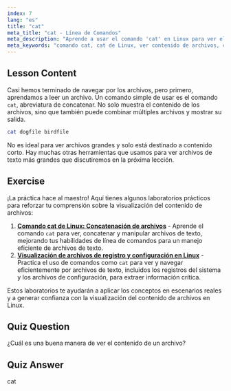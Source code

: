 ```yaml
---
index: 7
lang: "es"
title: "cat"
meta_title: "cat - Línea de Comandos"
meta_description: "Aprende a usar el comando 'cat' en Linux para ver el contenido de archivos y concatenar archivos. Una guía para principiantes sobre comandos básicos de Linux."
meta_keywords: "comando cat, cat de Linux, ver contenido de archivos, concatenar archivos, comandos de Linux, Linux para principiantes, tutorial de Linux, guía de Linux"
---
```


## Lesson Content

Casi hemos terminado de navegar por los archivos, pero primero, aprendamos a leer un archivo. Un comando simple de usar es el comando `cat`, abreviatura de concatenar. No solo muestra el contenido de los archivos, sino que también puede combinar múltiples archivos y mostrar su salida.

```bash
cat dogfile birdfile
```

No es ideal para ver archivos grandes y solo está destinado a contenido corto. Hay muchas otras herramientas que usamos para ver archivos de texto más grandes que discutiremos en la próxima lección.

## Exercise

¡La práctica hace al maestro! Aquí tienes algunos laboratorios prácticos para reforzar tu comprensión sobre la visualización del contenido de archivos:

1. **[Comando cat de Linux: Concatenación de archivos](https://labex.io/es/labs/linux-linux-cat-command-file-concatenating-210986)** - Aprende el comando `cat` para ver, concatenar y manipular archivos de texto, mejorando tus habilidades de línea de comandos para un manejo eficiente de archivos de texto.
2. **[Visualización de archivos de registro y configuración en Linux](https://labex.io/es/labs/linux-viewing-log-and-configuration-files-in-linux-387914)** - Practica el uso de comandos como `cat` para ver y navegar eficientemente por archivos de texto, incluidos los registros del sistema y los archivos de configuración, para extraer información crítica.

Estos laboratorios te ayudarán a aplicar los conceptos en escenarios reales y a generar confianza con la visualización del contenido de archivos en Linux.

## Quiz Question

¿Cuál es una buena manera de ver el contenido de un archivo?

## Quiz Answer

cat